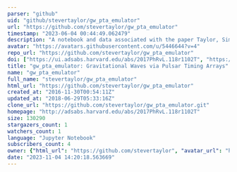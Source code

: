 ```yaml
---
parser: "github"
uid: "github/stevertaylor/gw_pta_emulator"
url: "https://github.com/stevertaylor/gw_pta_emulator"
timestamp: "2023-06-04 00:44:49.062479"
description: "A notebook and data associated with the paper Taylor, Simon, Sampson (2017)"
avatar: "https://avatars.githubusercontent.com/u/5446644?v=4"
repo_url: "https://github.com/stevertaylor/gw_pta_emulator"
doi: ["https://ui.adsabs.harvard.edu/abs/2017PhRvL.118r1102T", "https://ui.adsabs.harvard.edu/abs/2023ascl.soft05016T/abstract"]
title: "gw_pta_emulator: Gravitational Waves via Pulsar Timing Arrays"
name: "gw_pta_emulator"
full_name: "stevertaylor/gw_pta_emulator"
html_url: "https://github.com/stevertaylor/gw_pta_emulator"
created_at: "2016-11-30T00:54:11Z"
updated_at: "2018-06-29T05:33:16Z"
clone_url: "https://github.com/stevertaylor/gw_pta_emulator.git"
homepage: "http://adsabs.harvard.edu/abs/2017PhRvL.118r1102T"
size: 130290
stargazers_count: 1
watchers_count: 1
language: "Jupyter Notebook"
subscribers_count: 4
owner: {"html_url": "https://github.com/stevertaylor", "avatar_url": "https://avatars.githubusercontent.com/u/5446644?v=4", "login": "stevertaylor", "type": "User"}
date: "2023-11-04 14:20:18.563669"
---
```

